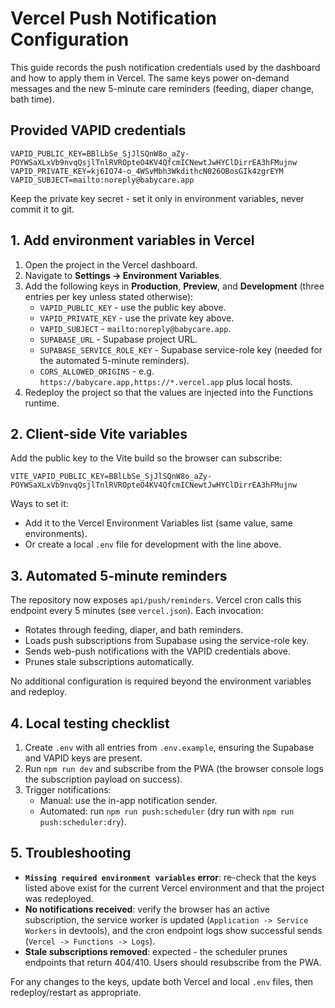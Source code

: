 # Vercel Push Notification Configuration

This guide records the push notification credentials used by the dashboard and how to apply them in Vercel. The same keys power on-demand messages and the new 5-minute care reminders (feeding, diaper change, bath time).

## Provided VAPID credentials

```
VAPID_PUBLIC_KEY=BBlLbSe_SjJlSQnW8o_aZy-POYWSaXLxVb9nvqQsjlTnlRVROpteO4KV4QfcmICNewtJwHYClDirrEA3hFMujnw
VAPID_PRIVATE_KEY=kj6IO74-o_4WSvMbh3WkdithcN026OBosGIk4zgrEYM
VAPID_SUBJECT=mailto:noreply@babycare.app
```

Keep the private key secret - set it only in environment variables, never commit it to git.

## 1. Add environment variables in Vercel

1. Open the project in the Vercel dashboard.
2. Navigate to **Settings -> Environment Variables**.
3. Add the following keys in **Production**, **Preview**, and **Development** (three entries per key unless stated otherwise):
   - `VAPID_PUBLIC_KEY` - use the public key above.
   - `VAPID_PRIVATE_KEY` - use the private key above.
   - `VAPID_SUBJECT` - `mailto:noreply@babycare.app`.
   - `SUPABASE_URL` - Supabase project URL.
   - `SUPABASE_SERVICE_ROLE_KEY` - Supabase service-role key (needed for the automated 5-minute reminders).
   - `CORS_ALLOWED_ORIGINS` - e.g. `https://babycare.app,https://*.vercel.app` plus local hosts.
4. Redeploy the project so that the values are injected into the Functions runtime.

## 2. Client-side Vite variables

Add the public key to the Vite build so the browser can subscribe:

```
VITE_VAPID_PUBLIC_KEY=BBlLbSe_SjJlSQnW8o_aZy-POYWSaXLxVb9nvqQsjlTnlRVROpteO4KV4QfcmICNewtJwHYClDirrEA3hFMujnw
```

Ways to set it:

- Add it to the Vercel Environment Variables list (same value, same environments).
- Or create a local `.env` file for development with the line above.

## 3. Automated 5-minute reminders

The repository now exposes `api/push/reminders`. Vercel cron calls this endpoint every 5 minutes (see `vercel.json`). Each invocation:

- Rotates through feeding, diaper, and bath reminders.
- Loads push subscriptions from Supabase using the service-role key.
- Sends web-push notifications with the VAPID credentials above.
- Prunes stale subscriptions automatically.

No additional configuration is required beyond the environment variables and redeploy.

## 4. Local testing checklist

1. Create `.env` with all entries from `.env.example`, ensuring the Supabase and VAPID keys are present.
2. Run `npm run dev` and subscribe from the PWA (the browser console logs the subscription payload on success).
3. Trigger notifications:
   - Manual: use the in-app notification sender.
   - Automated: run `npm run push:scheduler` (dry run with `npm run push:scheduler:dry`).

## 5. Troubleshooting

- **`Missing required environment variables` error**: re-check that the keys listed above exist for the current Vercel environment and that the project was redeployed.
- **No notifications received**: verify the browser has an active subscription, the service worker is updated (`Application -> Service Workers` in devtools), and the cron endpoint logs show successful sends (`Vercel -> Functions -> Logs`).
- **Stale subscriptions removed**: expected - the scheduler prunes endpoints that return 404/410. Users should resubscribe from the PWA.

For any changes to the keys, update both Vercel and local `.env` files, then redeploy/restart as appropriate.


